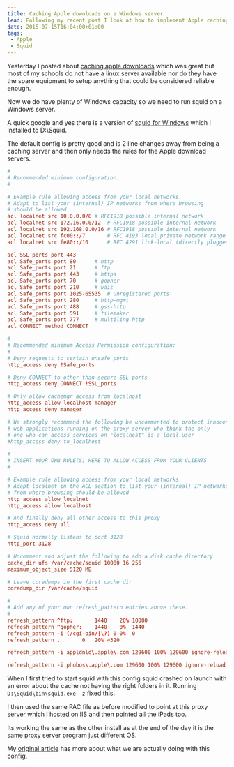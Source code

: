 ```yaml
---
title: Caching Apple downloads on a Windows server
lead: Following my recent post I look at how to implement Apple caching on a Windows server.
date: 2015-07-15T16:04:00+01:00
tags:
 - Apple
 - Squid
---
```

Yesterday I posted about [caching apple downloads](/2015/07/caching-apple-downloads/) which was great but most of my schools do not have a linux server available nor do they have the spare equipment to setup anything that could be considered reliable enough.

Now we do have plenty of Windows capacity so we need to run squid on a Windows server.

A quick google and yes there is a version of [squid for Windows](http://docs.diladele.com/tutorials/installing_squid_windows/index.html) which I installed to D:\Squid.

The default config is pretty good and is 2 line changes away from being a caching server and then only needs the rules for the Apple download servers.

```conf
#
# Recommended minimum configuration:
#

# Example rule allowing access from your local networks.
# Adapt to list your (internal) IP networks from where browsing
# should be allowed
acl localnet src 10.0.0.0/8	# RFC1918 possible internal network
acl localnet src 172.16.0.0/12	# RFC1918 possible internal network
acl localnet src 192.168.0.0/16	# RFC1918 possible internal network
acl localnet src fc00::/7       # RFC 4193 local private network range
acl localnet src fe80::/10      # RFC 4291 link-local (directly plugged) machines

acl SSL_ports port 443
acl Safe_ports port 80		# http
acl Safe_ports port 21		# ftp
acl Safe_ports port 443		# https
acl Safe_ports port 70		# gopher
acl Safe_ports port 210		# wais
acl Safe_ports port 1025-65535	# unregistered ports
acl Safe_ports port 280		# http-mgmt
acl Safe_ports port 488		# gss-http
acl Safe_ports port 591		# filemaker
acl Safe_ports port 777		# multiling http
acl CONNECT method CONNECT

#
# Recommended minimum Access Permission configuration:
#
# Deny requests to certain unsafe ports
http_access deny !Safe_ports

# Deny CONNECT to other than secure SSL ports
http_access deny CONNECT !SSL_ports

# Only allow cachemgr access from localhost
http_access allow localhost manager
http_access deny manager

# We strongly recommend the following be uncommented to protect innocent
# web applications running on the proxy server who think the only
# one who can access services on "localhost" is a local user
#http_access deny to_localhost

#
# INSERT YOUR OWN RULE(S) HERE TO ALLOW ACCESS FROM YOUR CLIENTS
#

# Example rule allowing access from your local networks.
# Adapt localnet in the ACL section to list your (internal) IP networks
# from where browsing should be allowed
http_access allow localnet
http_access allow localhost

# And finally deny all other access to this proxy
http_access deny all

# Squid normally listens to port 3128
http_port 3128

# Uncomment and adjust the following to add a disk cache directory.
cache_dir ufs /var/cache/squid 10000 16 256
maximum_object_size 5120 MB

# Leave coredumps in the first cache dir
coredump_dir /var/cache/squid

#
# Add any of your own refresh_pattern entries above these.
#
refresh_pattern ^ftp:		1440	20%	10080
refresh_pattern ^gopher:	1440	0%	1440
refresh_pattern -i (/cgi-bin/|\?) 0	0%	0
refresh_pattern .		0	20%	4320

refresh_pattern -i appldnld\.apple\.com 129600 100% 129600 ignore-reload ignore-no-store override-expire override-lastmod ignore-must-revalidate

refresh_pattern -i phobos\.apple\.com 129600 100% 129600 ignore-reload ignore-no-store override-expire override-lastmod ignore-must-revalidate
```

When I first tried to start squid with this config squid crashed on launch with an error about the cache not having the right folders in it. Running `D:\Squid\bin\squid.exe -z` fixed this.

I then used the same PAC file as before modified to point at this proxy server which I hosted on IIS and then pointed all the iPads too.

Its working the same as the other install as at the end of the day it is the same proxy server program just different OS.

My [original article](/2015/07/caching-apple-downloads/) has more about what we are actually doing with this config.
